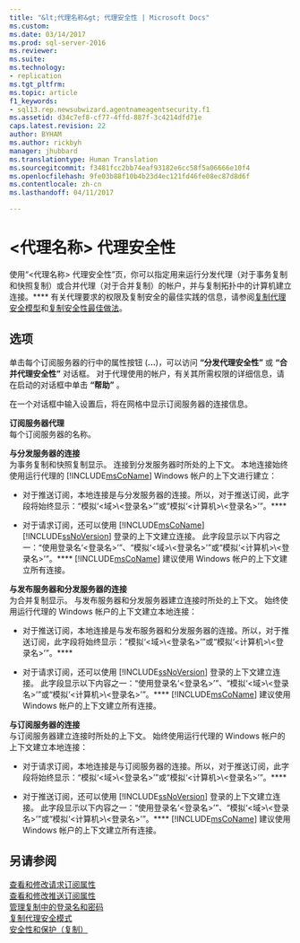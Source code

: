 ```yaml
---
title: "&lt;代理名称&gt; 代理安全性 | Microsoft Docs"
ms.custom: 
ms.date: 03/14/2017
ms.prod: sql-server-2016
ms.reviewer: 
ms.suite: 
ms.technology:
- replication
ms.tgt_pltfrm: 
ms.topic: article
f1_keywords:
- sql13.rep.newsubwizard.agentnameagentsecurity.f1
ms.assetid: d34c7ef8-cf77-4ffd-887f-3c4214dfd71e
caps.latest.revision: 22
author: BYHAM
ms.author: rickbyh
manager: jhubbard
ms.translationtype: Human Translation
ms.sourcegitcommit: f3481fcc2bb74eaf93182e6cc58f5a06666e10f4
ms.openlocfilehash: 9fe03b88f10b4b23d4ec121fd46fe08ec87d8d6f
ms.contentlocale: zh-cn
ms.lasthandoff: 04/11/2017

---
```

# <a name="ltagentnamegt-agent-security"></a>&lt;代理名称&gt; 代理安全性
  使用“\<代理名称> 代理安全性”页，你可以指定用来运行分发代理（对于事务复制和快照复制）或合并代理（对于合并复制）的帐户，并与复制拓扑中的计算机建立连接。**** 有关代理要求的权限及复制安全的最佳实践的信息，请参阅[复制代理安全模型](../../relational-databases/replication/security/replication-agent-security-model.md)和[复制安全性最佳做法](../../relational-databases/replication/security/replication-security-best-practices.md)。  
  
## <a name="options"></a>选项  
 单击每个订阅服务器的行中的属性按钮 (**...**)，可以访问 **“分发代理安全性”** 或 **“合并代理安全性”** 对话框。 对于代理使用的帐户，有关其所需权限的详细信息，请在启动的对话框中单击 **“帮助”** 。  
  
 在一个对话框中输入设置后，将在网格中显示订阅服务器的连接信息。  
  
 **订阅服务器代理**  
 每个订阅服务器的名称。  
  
 **与分发服务器的连接**  
 为事务复制和快照复制显示。 连接到分发服务器时所处的上下文。 本地连接始终使用运行代理的 [!INCLUDE[msCoName](../../includes/msconame-md.md)] Windows 帐户的上下文进行建立：  
  
-   对于推送订阅，本地连接是与分发服务器的连接。所以，对于推送订阅，此字段将始终显示：“模拟‘\<域>\\<登录名\>’”或“模拟‘\<计算机>\\<登录名\>’”。****  
  
-   对于请求订阅，还可以使用 [!INCLUDE[msCoName](../../includes/msconame-md.md)] [!INCLUDE[ssNoVersion](../../includes/ssnoversion-md.md)] 登录的上下文建立连接。 此字段显示以下内容之一：“使用登录名‘\<登录名>’”、“模拟‘\<域>\\<登录名\>’”或“模拟‘\<计算机>\\<登录名\>’”。**** [!INCLUDE[msCoName](../../includes/msconame-md.md)] 建议使用 Windows 帐户的上下文建立所有连接。  
  
 **与发布服务器和分发服务器的连接**  
 为合并复制显示。 与发布服务器和分发服务器建立连接时所处的上下文。 始终使用运行代理的 Windows 帐户的上下文建立本地连接：  
  
-   对于推送订阅，本地连接是与发布服务器和分发服务器的连接。所以，对于推送订阅，此字段将始终显示：“模拟‘\<域>\\<登录名\>’”或“模拟‘\<计算机>\\<登录名\>’”。****  
  
-   对于请求订阅，还可以使用 [!INCLUDE[ssNoVersion](../../includes/ssnoversion-md.md)] 登录的上下文建立连接。 此字段显示以下内容之一：“使用登录名‘\<登录名>’”、“模拟‘\<域>\\<登录名\>’”或“模拟‘\<计算机>\\<登录名\>’”。**** [!INCLUDE[msCoName](../../includes/msconame-md.md)] 建议使用 Windows 帐户的上下文建立所有连接。  
  
 **与订阅服务器的连接**  
 与订阅服务器建立连接时所处的上下文。 始终使用运行代理的 Windows 帐户的上下文建立本地连接：  
  
-   对于请求订阅，本地连接是与订阅服务器的连接。所以，对于推送订阅，此字段将始终显示：“模拟‘\<域>\\<登录名\>’”或“模拟‘\<计算机>\\<登录名\>’”。****  
  
-   对于推送订阅，还可以使用 [!INCLUDE[ssNoVersion](../../includes/ssnoversion-md.md)] 登录的上下文建立连接。 此字段显示以下内容之一：“使用登录名‘\<登录名>’”、“模拟‘\<域>\\<登录名\>’”或“模拟‘\<计算机>\\<登录名\>’”。**** [!INCLUDE[msCoName](../../includes/msconame-md.md)] 建议使用 Windows 帐户的上下文建立所有连接。  
  
## <a name="see-also"></a>另请参阅  
 [查看和修改请求订阅属性](../../relational-databases/replication/view-and-modify-pull-subscription-properties.md)   
 [查看和修改推送订阅属性](../../relational-databases/replication/view-and-modify-push-subscription-properties.md)   
 [管理复制中的登录名和密码](../../relational-databases/replication/security/manage-logins-and-passwords-in-replication.md)   
 [复制代理安全模式](../../relational-databases/replication/security/replication-agent-security-model.md)   
 [安全性和保护（复制）](../../relational-databases/replication/security/security-and-protection-replication.md)  
  
  

